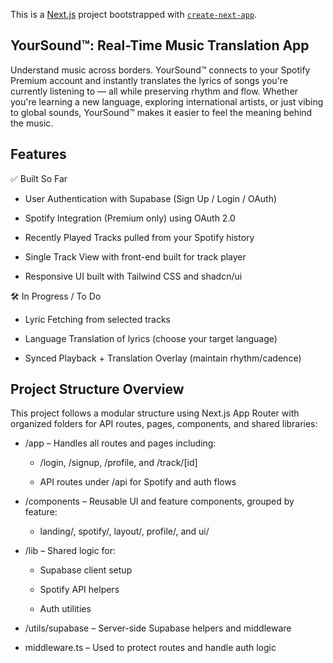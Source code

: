 This is a [Next.js](https://nextjs.org) project bootstrapped with [`create-next-app`](https://nextjs.org/docs/app/api-reference/cli/create-next-app).

## YourSound™: Real-Time Music Translation App

Understand music across borders.
YourSound™ connects to your Spotify Premium account and instantly translates the lyrics of songs you're currently listening to — all while preserving rhythm and flow. Whether you're learning a new language, exploring international artists, or just vibing to global sounds, YourSound™ makes it easier to feel the meaning behind the music.

## Features

✅ Built So Far

* User Authentication with Supabase (Sign Up / Login / OAuth)

* Spotify Integration (Premium only) using OAuth 2.0

* Recently Played Tracks pulled from your Spotify history

* Single Track View with front-end built for track player

* Responsive UI built with Tailwind CSS and shadcn/ui

🛠️ In Progress / To Do
* Lyric Fetching from selected tracks

* Language Translation of lyrics (choose your target language)

* Synced Playback + Translation Overlay (maintain rhythm/cadence)

## Project Structure Overview
This project follows a modular structure using Next.js App Router with organized folders for API routes, pages, components, and shared libraries:

* /app – Handles all routes and pages including:

  * /login, /signup, /profile, and /track/[id]

  * API routes under /api for Spotify and auth flows

* /components – Reusable UI and feature components, grouped by feature:

  * landing/, spotify/, layout/, profile/, and ui/

* /lib – Shared logic for:

  * Supabase client setup

  * Spotify API helpers

  * Auth utilities

* /utils/supabase – Server-side Supabase helpers and middleware

* middleware.ts – Used to protect routes and handle auth logic


